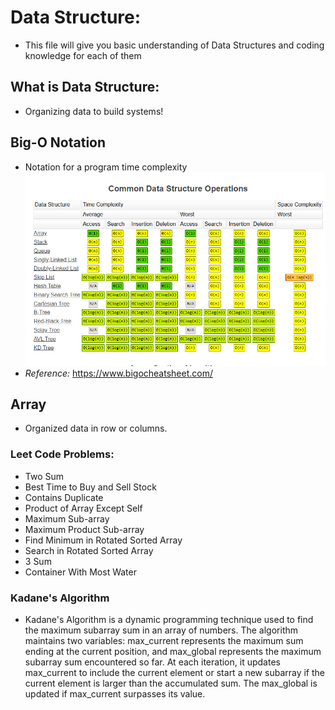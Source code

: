 # Data Structure:
- This file will give you basic understanding of Data Structures and coding knowledge for each of them

## What is Data Structure:
- Organizing data to build systems!

## Big-O Notation
- Notation for a program time complexity  
![Big-O Notation](./assets/big-o-notation.png)
- *Reference:* https://www.bigocheatsheet.com/ 

## Array 
- Organized data in row or columns.
### Leet Code Problems:
- Two Sum
- Best Time to Buy and Sell Stock
- Contains Duplicate
- Product of Array Except Self
- Maximum Sub-array
- Maximum Product Sub-array
- Find Minimum in Rotated Sorted Array
- Search in Rotated Sorted Array
- 3 Sum
- Container With Most Water
### Kadane's Algorithm
- Kadane's Algorithm is a dynamic programming technique used to find the maximum subarray sum in an array of numbers. The algorithm maintains two variables: max_current represents the maximum sum ending at the current position, and max_global represents the maximum subarray sum encountered so far. At each iteration, it updates max_current to include the current element or start a new subarray if the current element is larger than the accumulated sum. The max_global is updated if max_current surpasses its value.